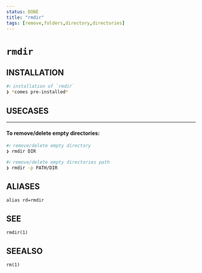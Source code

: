 ```yaml
---
status: DONE
title: "rmdir"
tags: [remove,folders,directory,directories]
---
```


# `rmdir`

## INSTALLATION


```bash
#ℹ︎ installation of `rmdir`
❯ *comes pre-installed*
```


## USECASES

----
#### To remove/delete empty directories:


```bash
#ℹ︎ remove/delete empty directory
❯ rmdir DIR
```


```bash
#ℹ︎ remove/delete empty directories path
❯ rmdir -p PATH/DIR
```



## ALIASES

    alias rd=rmdir


## SEE

    rmdir(1)

## SEEALSO

    rm(1)


